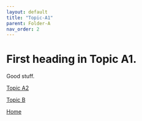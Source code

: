 ```yaml
---
layout: default
title: "Topic-A1"
parent: Folder-A
nav_order: 2
---
```


# First heading in Topic A1.
  
 Good stuff.
  
  
[Topic A2](Topic-A2)
   
[Topic B](../Topic-B)  
   
[Home](../index)  

